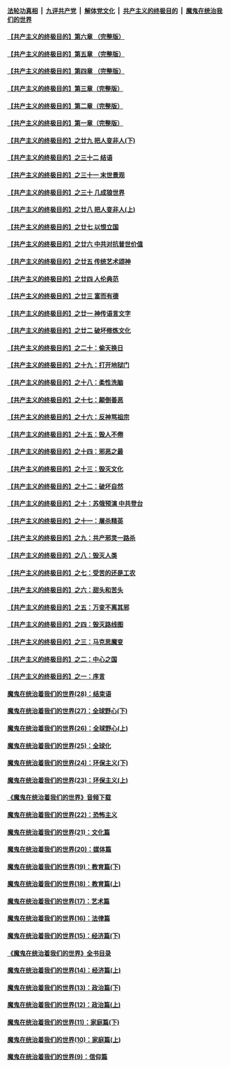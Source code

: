 ####  [法轮功真相](../../../../basic/blob/master/README.md?t=06030331) &nbsp;|&nbsp; [九评共产党](../../../../9ping.md/blob/master/README.md?t=06030331) &nbsp;|&nbsp; [解体党文化](../../../../jtdwh.md/blob/master/README.md?t=06030331)  &nbsp;|&nbsp; [共产主义的终极目的](../../../../gczydzjmd.md/blob/master/README.md?t=06030331) &nbsp;|&nbsp; [魔鬼在统治我们的世界](../../../../mgztzwmdsj.md/blob/master/README.md?t=06030331) 

#### [【共产主义的终极目的】第六章 （完整版）](../pages/nsc422/n11428913.md?t=06030331) 

#### [【共产主义的终极目的】第五章 （完整版）](../pages/nsc422/n11428912.md?t=06030331) 

#### [【共产主义的终极目的】第四章 （完整版）](../pages/nsc422/n11428907.md?t=06030331) 

#### [【共产主义的终极目的】第三章（完整版）](../pages/nsc422/n11428848.md?t=06030331) 

#### [【共产主义的终极目的】第二章（完整版）](../pages/nsc422/n11428831.md?t=06030331) 

#### [【共产主义的终极目的】第一章（完整版）](../pages/nsc422/n11417651.md?t=06030331) 

#### [【共产主义的终极目的】之廿九 把人变非人(下)](../pages/nsc422/n11344140.md?t=06030331) 

#### [【共产主义的终极目的】之三十二 结语](../pages/nsc422/n11360535.md?t=06030331) 

#### [【共产主义的终极目的】之三十一 末世景观](../pages/nsc422/n11351129.md?t=06030331) 

#### [【共产主义的终极目的】之三十 几成狼世界](../pages/nsc422/n11348280.md?t=06030331) 

#### [【共产主义的终极目的】之廿八 把人变非人(上)](../pages/nsc422/n11340492.md?t=06030331) 

#### [【共产主义的终极目的】之廿七 以恨立国](../pages/nsc422/n11336944.md?t=06030331) 

#### [【共产主义的终极目的】之廿六 中共对抗普世价值](../pages/nsc422/n11324785.md?t=06030331) 

#### [【共产主义的终极目的】之廿五 传统艺术颂神](../pages/nsc422/n11296396.md?t=06030331) 

#### [【共产主义的终极目的】之廿四 人伦典范](../pages/nsc422/n11296397.md?t=06030331) 

#### [【共产主义的终极目的】之廿三 富而有德](../pages/nsc422/n11283598.md?t=06030331) 

#### [【共产主义的终极目的】之廿一 神传语言文字](../pages/nsc422/n11263265.md?t=06030331) 

#### [【共产主义的终极目的】之廿二 破坏修炼文化](../pages/nsc422/n11245728.md?t=06030331) 

#### [【共产主义的终极目的】之二十：偷天换日](../pages/nsc422/n11238846.md?t=06030331) 

#### [【共产主义的终极目的】之十九：打开地狱门](../pages/nsc422/n11206376.md?t=06030331) 

#### [【共产主义的终极目的】之十八：柔性洗脑](../pages/nsc422/n11199994.md?t=06030331) 

#### [【共产主义的终极目的】之十七：颠倒善恶](../pages/nsc422/n11179782.md?t=06030331) 

#### [【共产主义的终极目的】之十六：反神骂祖宗](../pages/nsc422/n11166798.md?t=06030331) 

#### [【共产主义的终极目的】之十五：毁人不倦](../pages/nsc422/n11166792.md?t=06030331) 

#### [【共产主义的终极目的】之十四：邪恶之最](../pages/nsc422/n11150249.md?t=06030331) 

#### [【共产主义的终极目的】之十三：毁灭文化](../pages/nsc422/n11135227.md?t=06030331) 

#### [【共产主义的终极目的】之十二：破坏自然](../pages/nsc422/n11135214.md?t=06030331) 

#### [【共产主义的终极目的】之十：苏俄预演 中共登台](../pages/nsc422/n11118424.md?t=06030331) 

#### [【共产主义的终极目的】之十一：屠杀精英](../pages/nsc422/n11118442.md?t=06030331) 

#### [【共产主义的终极目的】之九：共产邪灵一路杀](../pages/nsc422/n11114139.md?t=06030331) 

#### [【共产主义的终极目的】之八：毁灭人类](../pages/nsc422/n11108503.md?t=06030331) 

#### [【共产主义的终极目的】之七：受苦的还是工农](../pages/nsc422/n11101809.md?t=06030331) 

#### [【共产主义的终极目的】之六：甜头和苦头](../pages/nsc422/n11096971.md?t=06030331) 

#### [【共产主义的终极目的】之五：万变不离其邪](../pages/nsc422/n11091285.md?t=06030331) 

#### [【共产主义的终极目的】之四：毁灭路线图](../pages/nsc422/n11086284.md?t=06030331) 

#### [【共产主义的终极目的】之三：马克思魔变](../pages/nsc422/n11061941.md?t=06030331) 

#### [【共产主义的终极目的】之二：中心之国](../pages/nsc422/n11047728.md?t=06030331) 

#### [【共产主义的终极目的】之一：序言](../pages/nsc422/n11086077.md?t=06030331) 

#### [魔鬼在统治着我们的世界(28)：结束语](../pages/nsc422/n10936246.md?t=06030331) 

#### [魔鬼在统治着我们的世界(27)：全球野心(下)](../pages/nsc422/n10928319.md?t=06030331) 

#### [魔鬼在统治着我们的世界(26)：全球野心(上)](../pages/nsc422/n10900318.md?t=06030331) 

#### [魔鬼在统治着我们的世界(25)：全球化](../pages/nsc422/n10788205.md?t=06030331) 

#### [魔鬼在统治着我们的世界(24)：环保主义(下)](../pages/nsc422/n10695307.md?t=06030331) 

#### [魔鬼在统治着我们的世界(23)：环保主义(上)](../pages/nsc422/n10688613.md?t=06030331) 

#### [《魔鬼在统治着我们的世界》音频下载](../pages/nsc422/n10635553.md?t=06030331) 

#### [魔鬼在统治着我们的世界(22)：恐怖主义](../pages/nsc422/n10614727.md?t=06030331) 

#### [魔鬼在统治着我们的世界(21)：文化篇](../pages/nsc422/n10597706.md?t=06030331) 

#### [魔鬼在统治着我们的世界(20)：媒体篇](../pages/nsc422/n10586579.md?t=06030331) 

#### [魔鬼在统治着我们的世界(19)：教育篇(下)](../pages/nsc422/n10564808.md?t=06030331) 

#### [魔鬼在统治着我们的世界(18)：教育篇(上)](../pages/nsc422/n10526970.md?t=06030331) 

#### [魔鬼在统治着我们的世界(17)：艺术篇](../pages/nsc422/n10499093.md?t=06030331) 

#### [魔鬼在统治着我们的世界(16)：法律篇](../pages/nsc422/n10485969.md?t=06030331) 

#### [魔鬼在统治着我们的世界(15)：经济篇(下)](../pages/nsc422/n10469975.md?t=06030331) 

#### [《魔鬼在统治着我们的世界》全书目录](../pages/nsc422/n10464261.md?t=06030331) 

#### [魔鬼在统治着我们的世界(14)：经济篇(上)](../pages/nsc422/n10457370.md?t=06030331) 

#### [魔鬼在统治着我们的世界(13)：政治篇(下)](../pages/nsc422/n10448270.md?t=06030331) 

#### [魔鬼在统治着我们的世界(12)：政治篇(上)](../pages/nsc422/n10444576.md?t=06030331) 

#### [魔鬼在统治着我们的世界(11)：家庭篇(下)](../pages/nsc422/n10440961.md?t=06030331) 

#### [魔鬼在统治着我们的世界(10)：家庭篇(上)](../pages/nsc422/n10435448.md?t=06030331) 

#### [魔鬼在统治着我们的世界(9)：信仰篇](../pages/nsc422/n10432159.md?t=06030331) 

